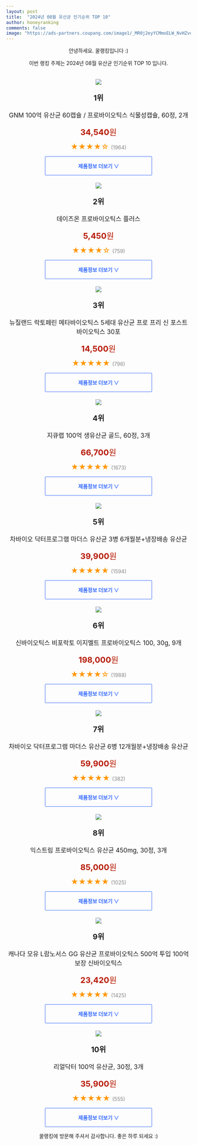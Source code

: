 ```yaml
---
layout: post
title:  "2024년 08월 유산균 인기순위 TOP 10"
author: honeyranking
comments: false
image: "https://ads-partners.coupang.com/image1/_MR0j2eyYCMmoELW_NvHZvdjUDVI9O9QyaS0QYbFFhjJTnEhret_KrC_5zWm9jgciAVsrA5HqfDVNOlA5TX3c6-C3hj1GmBdz6-HyHKLKs1UWBfu0LzNl5Oaat_ZM-fDL07EvCtlISRzh804EVAmcVw9_aa5RkIyfSQfk5KUBZpGqTrtN5Q3B14ZGBnEC_7ebI2bxhUjM7vuFoYVsrGeSRPmdX4DrN-kJHdGsmZaCn1Hf3rr81Dh0q-SV95Ma23xkcgO-EwaQnJ2BFW0rV8xFddKnaBnvYRc8gb3ItKhFZGCwbcVnbtCInhBsbZjMA=="
---
```

<p style="text-align: center;">안녕하세요. 꿀랭킹입니다 :)</p>
<p style="text-align: center;">이번 랭킹 주제는 2024년 08월 유산균 인기순위 TOP 10 입니다.</p><center><img src="https://ads-partners.coupang.com/image1/_MR0j2eyYCMmoELW_NvHZvdjUDVI9O9QyaS0QYbFFhjJTnEhret_KrC_5zWm9jgciAVsrA5HqfDVNOlA5TX3c6-C3hj1GmBdz6-HyHKLKs1UWBfu0LzNl5Oaat_ZM-fDL07EvCtlISRzh804EVAmcVw9_aa5RkIyfSQfk5KUBZpGqTrtN5Q3B14ZGBnEC_7ebI2bxhUjM7vuFoYVsrGeSRPmdX4DrN-kJHdGsmZaCn1Hf3rr81Dh0q-SV95Ma23xkcgO-EwaQnJ2BFW0rV8xFddKnaBnvYRc8gb3ItKhFZGCwbcVnbtCInhBsbZjMA==" style="margin-top:20px" /></center><p style="text-align: center; font-size: 20px"><b>1위</b></p><p style="text-align: center; font-size: 17px">GNM 100억 유산균 60캡슐 / 프로바이오틱스 식물성캡슐, 60정, 2개</p><p style="text-align: center;"><span style="color: #b61800; font-size: 22px;"><b>34,540</b>원</span></p><p style="text-align: center;"><span style="color: #ff9600; font-size: 20px;">★★★★☆ </span><span style="color: #878787;">(1964)</span></p><center><a href="https://link.coupang.com/re/AFFSDP?lptag=AF3899140&subid=honeyrank&pageKey=230762472&itemId=732484643&vendorItemId=73639127978&traceid=V0-153-1433454098133689&clickBeacon=13b8ea20-67b2-11ef-8156-653b09017eb7%7E3&requestid=20240901010000411251718630&token=31850C%7CMIXED"><div style="font-size: 14px; display: inline-block; padding: 15px 90px; color: #346aff; border-radius: 2px; border: 1px solid #346aff; cursor: pointer;"><b>제품정보 더보기 &or;</b></div></a></center><center><img src="https://ads-partners.coupang.com/image1/TWpbG9cwzOWP9dHtTdN5L-IS2COlWAedTPe5C7mfoGIWAEAaOuP8fp4QdeBwDgh4Nkx3At__n59tw9bvM-u_y7MnpG-nrUnCY6cXXm45Nb9NjZEbJlsHX-Fn92GzhxP0x4yF1QXY3qvRL06iX87gAZskqeeQmHfoqVmm2aOrZzLo2ooHrO3qUTEmzCuOEOZIS8eV50sl56nIEoVkqSSa2h5eZGnj02nHzoNNH2rnlyMUhv6p2vlTwvhZMDOcr48dpExEP-1qbJtNXYKncJ9rpNVe3ihI66wm0OLKjw==" style="margin-top:20px" /></center><p style="text-align: center; font-size: 20px"><b>2위</b></p><p style="text-align: center; font-size: 17px">데이즈온 프로바이오틱스 플러스</p><p style="text-align: center;"><span style="color: #b61800; font-size: 22px;"><b>5,450</b>원</span></p><p style="text-align: center;"><span style="color: #ff9600; font-size: 20px;">★★★★☆ </span><span style="color: #878787;">(759)</span></p><center><a href="https://link.coupang.com/re/AFFSDP?lptag=AF3899140&subid=honeyrank&pageKey=5227004217&itemId=7348050388&vendorItemId=74639251823&traceid=V0-153-04b6d731c120d0a7&requestid=20240901010000411251718630&token=31850C%7CMIXED"><div style="font-size: 14px; display: inline-block; padding: 15px 90px; color: #346aff; border-radius: 2px; border: 1px solid #346aff; cursor: pointer;"><b>제품정보 더보기 &or;</b></div></a></center><center><img src="https://ads-partners.coupang.com/image1/NIcvBAK_L-AymmcQNFUtJIkMxeBO2T--Uu5OTGoQnNuEus8O8rJ0HHYKqZxKyZy5sWOq97rWL8SBAegBqrumzL-ZEuj9ETRCqwAIyzVbPocFlGC1YxJX1esB0-ZafwGWAlcW2RMyMpHukcwempoTZrZCaf7jbw1ynm21VCRTM7BOrGKa1pyAZLL4h_lbmJa5H-oCG7HQzFvNnAZn2PsRUjWvo6asubVEvLOHzPLWRZkqohaG59y_-Bkzv9KvG4cFEaMz14NzeBgIsxA2d22PkyGmD2FbUtVvTFBrllWUUugeaibZY86vljJS" style="margin-top:20px" /></center><p style="text-align: center; font-size: 20px"><b>3위</b></p><p style="text-align: center; font-size: 17px">뉴질랜드 락토페린 메타바이오틱스 5세대 유산균 프로 프리 신 포스트 바이오틱스 30포</p><p style="text-align: center;"><span style="color: #b61800; font-size: 22px;"><b>14,500</b>원</span></p><p style="text-align: center;"><span style="color: #ff9600; font-size: 20px;">★★★★★ </span><span style="color: #878787;">(796)</span></p><center><a href="https://link.coupang.com/re/AFFSDP?lptag=AF3899140&subid=honeyrank&pageKey=7450371064&itemId=19394504437&vendorItemId=85706404865&traceid=V0-153-7d79fa7eb4db9c45&requestid=20240901010000411251718630&token=31850C%7CMIXED"><div style="font-size: 14px; display: inline-block; padding: 15px 90px; color: #346aff; border-radius: 2px; border: 1px solid #346aff; cursor: pointer;"><b>제품정보 더보기 &or;</b></div></a></center><center><img src="https://ads-partners.coupang.com/image1/QSmMABNtVdKParCqQf4zF1FLrx90zGs_rK34ezBRqJncClFUk1LexmmpoK9vvPoMJypCJkKKZ_h4mrd5lSld8LqJ5rF8PIaCG5OcK8YwqMuTdr8XwubbUGARC7j1vdlEzuywY8i34r_eh7-u8beJmoWi4-pmPCNi31DM_Itt02UpkKHkRHPikE7p9SlLcBbSf77ImKt7Zh-76aZdbJk-NSQceWMe4u0BBcAKBSsS-Eytb5n4ANaxR1MYiJ8VvZjWUzcth551ahORbySrtc7LcBnx-eBoMVgmfmz1eSkuaw==" style="margin-top:20px" /></center><p style="text-align: center; font-size: 20px"><b>4위</b></p><p style="text-align: center; font-size: 17px">지큐랩 100억 생유산균 골드, 60정, 3개</p><p style="text-align: center;"><span style="color: #b61800; font-size: 22px;"><b>66,700</b>원</span></p><p style="text-align: center;"><span style="color: #ff9600; font-size: 20px;">★★★★★ </span><span style="color: #878787;">(1673)</span></p><center><a href="https://link.coupang.com/re/AFFSDP?lptag=AF3899140&subid=honeyrank&pageKey=8232473970&itemId=23695708462&vendorItemId=85126568309&traceid=V0-153-b50bd183a80c124f&clickBeacon=13b8ea20-67b2-11ef-8508-af65d357da32%7E3&requestid=20240901010000411251718630&token=31850C%7CMIXED"><div style="font-size: 14px; display: inline-block; padding: 15px 90px; color: #346aff; border-radius: 2px; border: 1px solid #346aff; cursor: pointer;"><b>제품정보 더보기 &or;</b></div></a></center><center><img src="https://ads-partners.coupang.com/image1/ciCYVDFCy0WE31qrcndKbzwuWqa5dG0bpMfWAO11is-nUCXR5s7RqvIENZies0seKIAiixjdjYL4i64ngeNp4RwS5K5nXaD7NYpFKHfMr2LS68nnTYvRCvJFvoMAF5O65UoJUMJKmyxwJMvA_IR9-HXobSDUm-9rl0hONWwkBDoPqF1pMoXu-xMN-kRB2YEapknHbsWDtq62BgmjRZi8Is1GxRx-qrdMuHu4rTDteA5a7DGojAYJ7zMQgWWgbol6wvuraVSx6r6cKnE37R-sYaXeFIjq2vuYouw-KIwx3yfrJ8pimElfebf8" style="margin-top:20px" /></center><p style="text-align: center; font-size: 20px"><b>5위</b></p><p style="text-align: center; font-size: 17px">차바이오 닥터프로그램 마더스 유산균 3병 6개월분+냉장배송 유산균</p><p style="text-align: center;"><span style="color: #b61800; font-size: 22px;"><b>39,900</b>원</span></p><p style="text-align: center;"><span style="color: #ff9600; font-size: 20px;">★★★★★ </span><span style="color: #878787;">(1594)</span></p><center><a href="https://link.coupang.com/re/AFFSDP?lptag=AF3899140&subid=honeyrank&pageKey=6444112109&itemId=13960020196&vendorItemId=81209057849&traceid=V0-153-c91c7ed9119fe08d&requestid=20240901010000411251718630&token=31850C%7CMIXED"><div style="font-size: 14px; display: inline-block; padding: 15px 90px; color: #346aff; border-radius: 2px; border: 1px solid #346aff; cursor: pointer;"><b>제품정보 더보기 &or;</b></div></a></center><center><img src="https://ads-partners.coupang.com/image1/KJQMSiJqkRwGlxWyKILdKk58C-VKgNmAEaI8-VkATlS57xk1OQL31boEPFsoDU_WjYE69IqDIm7KxFtcCyzfFtdYwGt_bPsotP27nOUBQ1R8CECLQImP_AjrReP53jX_GfuFP8M-xwjQG5e6tO8tR4GNX4egovUIOGnc5dvzk-3Lj5YGBX2XCMlREcUD4cpd4P_gnvzmcQNjI4EsfTQsVBYgMpL9W3hfCMCTIVCM5zNNM2GrEttejSL7zQhn6_WiZgX--TgIQ5vqr0jS08bx6EkGFeD957QvP27wpEIAaJ0=" style="margin-top:20px" /></center><p style="text-align: center; font-size: 20px"><b>6위</b></p><p style="text-align: center; font-size: 17px">신바이오틱스 비포락토 이지멜트 프로바이오틱스 100, 30g, 9개</p><p style="text-align: center;"><span style="color: #b61800; font-size: 22px;"><b>198,000</b>원</span></p><p style="text-align: center;"><span style="color: #ff9600; font-size: 20px;">★★★★☆ </span><span style="color: #878787;">(1988)</span></p><center><a href="https://link.coupang.com/re/AFFSDP?lptag=AF3899140&subid=honeyrank&pageKey=1930079630&itemId=22892962487&vendorItemId=89927516043&traceid=V0-153-bff53b208e13ca2d&clickBeacon=13b91130-67b2-11ef-a4f5-4fbe0f720678%7E3&requestid=20240901010000411251718630&token=31850C%7CMIXED"><div style="font-size: 14px; display: inline-block; padding: 15px 90px; color: #346aff; border-radius: 2px; border: 1px solid #346aff; cursor: pointer;"><b>제품정보 더보기 &or;</b></div></a></center><center><img src="https://ads-partners.coupang.com/image1/qmwy1Px68lI0iIKMqjWORp7GGaTHbeE2LW8a3CicNDw5GYtcrknjWBDNTZKLe_sE8Yj75oYLHJ7Kb_grT35xkbMgIgxxofQHVQLsMm5nN950JLcEFhez_a1bbrNWfTL70VNNWDW2Fo_r-XJhrEoCPa15EHBjEXN9IBRImb8M6Xhk19yaF85ak19Cca-Lbc3BogjvbYEW5b1iYvEU0MhqaDI2gh9a21UQBSAVZ0iaaZ4eD0DLHdysmRFUaFfodo28n9pBRe8KkQm4_JzBgL1q8eK0v7F6LmqLZvmysPu8RtdUQj43fcAJU1N6XA==" style="margin-top:20px" /></center><p style="text-align: center; font-size: 20px"><b>7위</b></p><p style="text-align: center; font-size: 17px">차바이오 닥터프로그램 마더스 유산균 6병 12개월분+냉장배송 유산균</p><p style="text-align: center;"><span style="color: #b61800; font-size: 22px;"><b>59,900</b>원</span></p><p style="text-align: center;"><span style="color: #ff9600; font-size: 20px;">★★★★★ </span><span style="color: #878787;">(382)</span></p><center><a href="https://link.coupang.com/re/AFFSDP?lptag=AF3899140&subid=honeyrank&pageKey=6444112109&itemId=13960053618&vendorItemId=81209092724&traceid=V0-153-c91c7ed9119fe08d&requestid=20240901010000411251718630&token=31850C%7CMIXED"><div style="font-size: 14px; display: inline-block; padding: 15px 90px; color: #346aff; border-radius: 2px; border: 1px solid #346aff; cursor: pointer;"><b>제품정보 더보기 &or;</b></div></a></center><center><img src="https://ads-partners.coupang.com/image1/jnW-tH9BEvMJ-MZdjsAIoWxiSLWXo7WK105L82hl-TfURdwleApl6QrXhCOyVXrT60uiHXMt5l9vXAEqABsJxuC_UewTsVz8Y08TOGeUXi8XJ21cghnt-fWjLexR1qvGRsNIftBEOIJoQiJFSnYuU76x_9iUjiQTIQ_rnc-bPvAl2veinK5p7-1pueMIpUkYyIafxNbWOzdnHBRbeZlE1wLgmOnCcIyKizV5WRZb3LMzAfsCTL9mfq7rvRlR6K5HjNVEWX7D6HcrZBgcXpAOgFvWwVS_aVniXL2Ah_c_zURoSQW57qzc04mrhg3-ogJ2" style="margin-top:20px" /></center><p style="text-align: center; font-size: 20px"><b>8위</b></p><p style="text-align: center; font-size: 17px">익스트림 프로바이오틱스 유산균 450mg, 30정, 3개</p><p style="text-align: center;"><span style="color: #b61800; font-size: 22px;"><b>85,000</b>원</span></p><p style="text-align: center;"><span style="color: #ff9600; font-size: 20px;">★★★★★ </span><span style="color: #878787;">(1025)</span></p><center><a href="https://link.coupang.com/re/AFFSDP?lptag=AF3899140&subid=honeyrank&pageKey=8203811649&itemId=19495896491&vendorItemId=86605460542&traceid=V0-153-f1a961c43335c17c&clickBeacon=13b91130-67b2-11ef-af36-0636baa053ae%7E3&requestid=20240901010000411251718630&token=31850C%7CMIXED"><div style="font-size: 14px; display: inline-block; padding: 15px 90px; color: #346aff; border-radius: 2px; border: 1px solid #346aff; cursor: pointer;"><b>제품정보 더보기 &or;</b></div></a></center><center><img src="https://ads-partners.coupang.com/image1/Gj0qaqXZalZK1p_3GmXpCEv6U2sfttwL3UwgO4Nv_8_uDt4hdRbCnI01EomcfAXHg23V7DAghDxOiIppDllBOFHcgbsEcyUK2mqluWaDWI434NGJYErYVzIDa4pFwZHLQKrM1clP62iVLtqCR_JP9fxG816fmZNQtg8jZVVhP70Ft_jiR9cYsLMFq_EnrPi5_iw_fFcEOxjOowPUMJRszVhheAMgeskg19_6BDI-c2YhvqSg_afE1p3AI_OwRF5Rz7NhPXcizs6IwULm8N5GTVXHmoUJJx84aHEWYlxdvTUQxFAyOobaGOU=" style="margin-top:20px" /></center><p style="text-align: center; font-size: 20px"><b>9위</b></p><p style="text-align: center; font-size: 17px">캐나다 모유 L람노서스 GG 유산균 프로바이오틱스 500억 투입 100억 보장 신바이오틱스</p><p style="text-align: center;"><span style="color: #b61800; font-size: 22px;"><b>23,420</b>원</span></p><p style="text-align: center;"><span style="color: #ff9600; font-size: 20px;">★★★★★ </span><span style="color: #878787;">(1425)</span></p><center><a href="https://link.coupang.com/re/AFFSDP?lptag=AF3899140&subid=honeyrank&pageKey=7450509449&itemId=19395159844&vendorItemId=85936122908&traceid=V0-153-f0a1661d68547e39&requestid=20240901010000411251718630&token=31850C%7CMIXED"><div style="font-size: 14px; display: inline-block; padding: 15px 90px; color: #346aff; border-radius: 2px; border: 1px solid #346aff; cursor: pointer;"><b>제품정보 더보기 &or;</b></div></a></center><center><img src="https://ads-partners.coupang.com/image1/dbpjLyS4O_2Ax9bGdUX9dQnXWhTdN_Skd4vObUgYwWytqZRGmJCudC-8vrhSjLeybv6NogUyXIO6ZAlFFZgPIw8nOYX1RPCsCERqxkBrS2kLMNI0BDRIq6GV5PVuvEL03DH3YTt4Srm0E-xVuUUZsPfTpLuXSPBzQp7ynN9RDZ3GWwEfnDP9_Os53l1dxRCf_PHLamGCP7-UPaiAcpbUMzClc3u9XGXd8Md-UqiLrHzwq6iIB6HcIYRiTio_Bi2bpN2IBz60O1MPuyee8O6hU5mZgsvY27H242DGXO40eEyN" style="margin-top:20px" /></center><p style="text-align: center; font-size: 20px"><b>10위</b></p><p style="text-align: center; font-size: 17px">리얼닥터 100억 유산균, 30정, 3개</p><p style="text-align: center;"><span style="color: #b61800; font-size: 22px;"><b>35,900</b>원</span></p><p style="text-align: center;"><span style="color: #ff9600; font-size: 20px;">★★★★★ </span><span style="color: #878787;">(555)</span></p><center><a href="https://link.coupang.com/re/AFFSDP?lptag=AF3899140&subid=honeyrank&pageKey=150858589&itemId=19421775191&vendorItemId=71809787226&traceid=V0-153-e8512d246de59336&clickBeacon=13b91130-67b2-11ef-9360-cdb47d3a5ce9%7E3&requestid=20240901010000411251718630&token=31850C%7CMIXED"><div style="font-size: 14px; display: inline-block; padding: 15px 90px; color: #346aff; border-radius: 2px; border: 1px solid #346aff; cursor: pointer;"><b>제품정보 더보기 &or;</b></div></a></center><p style="text-align: center;">꿀랭킹에 방문해 주셔서 감사합니다. 좋은 하루 되세요 :)</p>